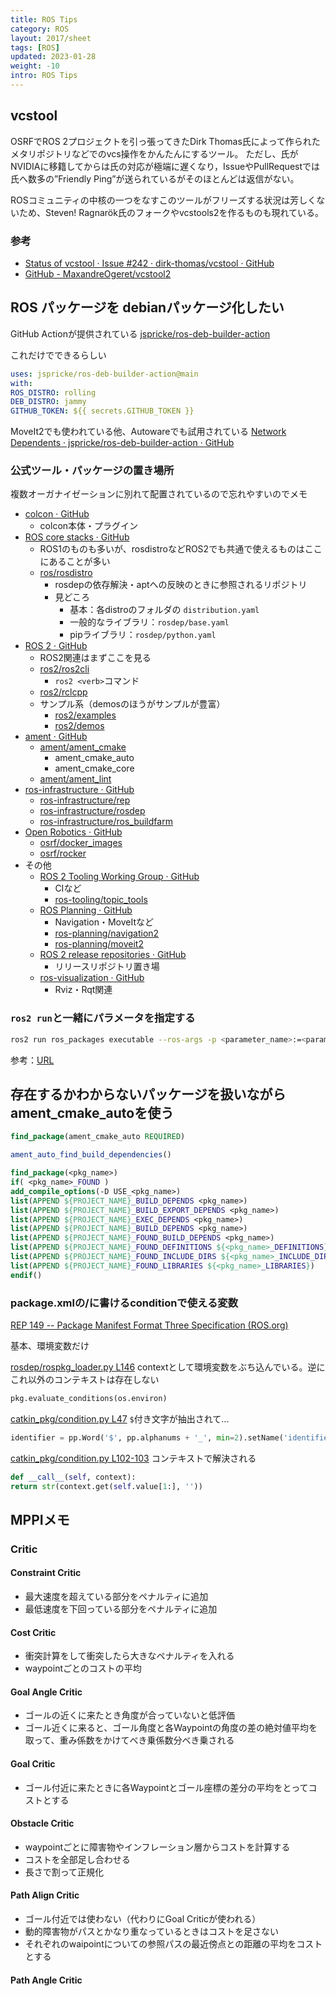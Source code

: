 ```yaml
---
title: ROS Tips
category: ROS
layout: 2017/sheet
tags: [ROS]
updated: 2023-01-28
weight: -10
intro: ROS Tips
---
```


## vcstool
  
 OSRFでROS 2プロジェクトを引っ張ってきたDirk Thomas氏によって作られたメタリポジトリなどでのvcs操作をかんたんにするツール。
  ただし、氏がNVIDIAに移籍してからは氏の対応が極端に遅くなり，IssueやPullRequestでは氏へ数多の”Friendly Ping”が送られているがそのほとんどは返信がない。
  
  ROSコミュニティの中核の一つをなすこのツールがフリーズする状況は芳しくないため、Steven! Ragnarök氏のフォークやvcstools2を作るものも現れている。
  
### 参考
  
  - [Status of vcstool · Issue #242 · dirk-thomas/vcstool · GitHub](https://github.com/dirk-thomas/vcstool/issues/242)  
  - [GitHub - MaxandreOgeret/vcstool2](https://github.com/MaxandreOgeret/vcstool2/)

## ROS パッケージを debianパッケージ化したい
  
  GitHub Actionが提供されている
  [jspricke/ros-deb-builder-action](https://github.com/jspricke/ros-deb-builder-action)
  
  これだけでできるらしい
  
  ```yaml
  uses: jspricke/ros-deb-builder-action@main
  with:
  ROS_DISTRO: rolling
  DEB_DISTRO: jammy
  GITHUB_TOKEN: ${{ secrets.GITHUB_TOKEN }}
  ```
  
  MoveIt2でも使われている他、Autowareでも試用されている
  [Network Dependents · jspricke/ros-deb-builder-action · GitHub](https://github.com/jspricke/ros-deb-builder-action/network/dependents)

### 公式ツール・パッケージの置き場所
  
  複数オーガナイゼーションに別れて配置されているので忘れやすいのでメモ
  
- [colcon · GitHub](https://github.com/colcon)
    - colcon本体・プラグイン
- [ROS core stacks · GitHub](https://github.com/ros)
    - ROS1のものも多いが、rosdistroなどROS2でも共通で使えるものはここにあることが多い
    - [ros/rosdistro](https://github.com/ros/rosdistro)
        - rosdepの依存解決・aptへの反映のときに参照されるリポジトリ
        - 見どころ
            - 基本：各distroのフォルダの `distribution.yaml`
            - 一般的なライブラリ：`rosdep/base.yaml`
            - pipライブラリ：`rosdep/python.yaml`
- [ROS 2 · GitHub](https://github.com/ros2)
    - ROS2関連はまずここを見る
    - [ros2/ros2cli](https://github.com/ros2/ros2cli)
        - `ros2 <verb>`コマンド
    - [ros2/rclcpp](https://github.com/ros2/rclcpp)
    - サンプル系（demosのほうがサンプルが豊富）
        - [ros2/examples](https://github.com/ros2/examples)
        - [ros2/demos](https://github.com/ros2/demos)
- [ament · GitHub](https://github.com/ament)
    - [ament/ament\_cmake](https://github.com/ament/ament_cmake)
        - ament_cmake_auto
        - ament_cmake_core
    - [ament/ament\_lint](https://github.com/ament/ament_lint)
- [ros-infrastructure · GitHub](https://github.com/ros-infrastructure)
    - [ros-infrastructure/rep](https://github.com/ros-infrastructure/rep)
    - [ros-infrastructure/rosdep](https://github.com/ros-infrastructure/rosdep)
    - [ros-infrastructure/ros\_buildfarm](https://github.com/ros-infrastructure/ros_buildfarm)
- [Open Robotics · GitHub](https://github.com/osrf)
    - [osrf/docker\_images](https://github.com/osrf/docker_images)
    - [osrf/rocker](https://github.com/osrf/rocker)
- その他
    - [ROS 2 Tooling Working Group · GitHub](https://github.com/ros-tooling)
        - CIなど
        - [ros-tooling/topic\_tools](https://github.com/ros-tooling/topic_tools)
    - [ROS Planning · GitHub](https://github.com/ros-planning)
        - Navigation・MoveItなど
        - [ros-planning/navigation2](https://github.com/ros-planning/navigation2)
        - [ros-planning/moveit2](https://github.com/ros-planning/moveit2)
    - [ROS 2 release repositories · GitHub](https://github.com/ros2-gbp)
        - リリースリポジトリ置き場
    - [ros-visualization · GitHub](https://github.com/ros-visualization)
        - Rviz・Rqt関連

### `ros2 run`と一緒にパラメータを指定する
  
  ```bash
  ros2 run ros_packages executable --ros-args -p <parameter_name>:=<parameter_value>
  ```
  
  参考：[URL](https://docs.ros.org/en/galactic/How-To-Guides/Node-arguments.html#setting-parameters-directly-from-the-command-line)

## 存在するかわからないパッケージを扱いながらament_cmake_autoを使う

  
  ```cmake
  find_package(ament_cmake_auto REQUIRED)  
  
  ament_auto_find_build_dependencies()  
  
  find_package(<pkg_name>)  
  if( <pkg_name>_FOUND )  
  add_compile_options(-D USE_<pkg_name>)  
  list(APPEND ${PROJECT_NAME}_BUILD_DEPENDS <pkg_name>)  
  list(APPEND ${PROJECT_NAME}_BUILD_EXPORT_DEPENDS <pkg_name>)  
  list(APPEND ${PROJECT_NAME}_EXEC_DEPENDS <pkg_name>)  
  list(APPEND ${PROJECT_NAME}_BUILD_DEPENDS <pkg_name>)  
  list(APPEND ${PROJECT_NAME}_FOUND_BUILD_DEPENDS <pkg_name>)  
  list(APPEND ${PROJECT_NAME}_FOUND_DEFINITIONS ${<pkg_name>_DEFINITIONS})  
  list(APPEND ${PROJECT_NAME}_FOUND_INCLUDE_DIRS ${<pkg_name>_INCLUDE_DIRS})  
  list(APPEND ${PROJECT_NAME}_FOUND_LIBRARIES ${<pkg_name>_LIBRARIES})  
  endif()
  ```

### package.xmlの/<depend/>に書けるconditionで使える変数
  
[REP 149 -- Package Manifest Format Three Specification (ROS.org)](https://www.ros.org/reps/rep-0149.html#build-depend-multiple:~:text=condition%3D%22CONDITION_EXPRESSION%22,1%22%3Eroscpp%3C/depend%3E)
  
基本、環境変数だけ

[rosdep/rospkg_loader.py L146](https://github.com/ros-infrastructure/rosdep/blob/master/src/rosdep2/rospkg_loader.py#L146)
contextとして環境変数をぶち込んでいる。逆にこれ以外のコンテキストは存在しない

```python
pkg.evaluate_conditions(os.environ)
```

[catkin\_pkg/condition.py L47](https://github.com/ros-infrastructure/catkin_pkg/blob/master/src/catkin_pkg/condition.py#L47)
`$`付き文字が抽出されて...

```python
identifier = pp.Word('$', pp.alphanums + '_', min=2).setName('identifier')
```

[catkin\_pkg/condition.py L102-103](https://github.com/ros-infrastructure/catkin_pkg/blob/master/src/catkin_pkg/condition.py#L102-L103)
コンテキストで解決される

```python
def __call__(self, context):
return str(context.get(self.value[1:], ''))
```


## MPPIメモ

### **Critic**

#### Constraint Critic

- 最大速度を超えている部分をペナルティに追加
- 最低速度を下回っている部分をペナルティに追加

#### Cost Critic

- 衝突計算をして衝突したら大きなペナルティを入れる
- waypointごとのコストの平均

#### Goal Angle Critic

- ゴールの近くに来たとき角度が合っていないと低評価
- ゴール近くに来ると、ゴール角度と各Waypointの角度の差の絶対値平均を取って、重み係数をかけてべき乗係数分べき乗される

#### Goal Critic

- ゴール付近に来たときに各Waypointとゴール座標の差分の平均をとってコストとする

#### Obstacle Critic

- waypointごとに障害物やインフレーション層からコストを計算する
- コストを全部足し合わせる
- 長さで割って正規化

#### Path Align Critic

- ゴール付近では使わない（代わりにGoal Criticが使われる）
- 動的障害物がパスとかなり重なっているときはコストを足さない
- それぞれのwaipointについての参照パスの最近傍点との距離の平均をコストとする

#### Path Angle Critic